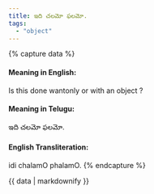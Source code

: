 ```yaml
---
title: ఇది చలమో ఫలమో.
tags:
  - "object"
---
```


{% capture data %}
#### Meaning in English:
Is this done wantonly or with an object ?

#### Meaning in Telugu:
ఇది చలమో ఫలమో.

#### English Transliteration:
idi chalamO phalamO.
{% endcapture %}

<div class="notice">{{ data | markdownify }}</div>

